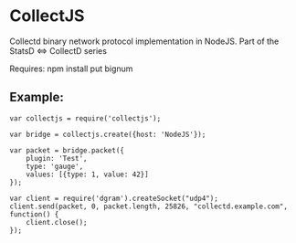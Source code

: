 CollectJS
=========
Collectd binary network protocol implementation in NodeJS. Part of the StatsD <=> CollectD series

Requires:
    npm install put bignum

Example:
--------
    var collectjs = require('collectjs');

    var bridge = collectjs.create({host: 'NodeJS'});

    var packet = bridge.packet({
        plugin: 'Test',
        type: 'gauge',
        values: [{type: 1, value: 42}]
    });

    var client = require('dgram').createSocket("udp4");
    client.send(packet, 0, packet.length, 25826, "collectd.example.com", function() {
        client.close();
    });